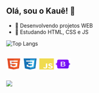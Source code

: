 ## Olá, sou o Kauê! 👋

- 🔭 Desenvolvendo projetos WEB
- 🌱 Estudando HTML, CSS e JS

<!-- ![Anurag's GitHub stats](https://github-readme-stats.vercel.app/api?username=kaue-araujo-hub&show_icons=true&theme=white)-->
![Top Langs](https://github-readme-stats.vercel.app/api/top-langs/?username=kaue-araujo-hub&layout=compact)

<div style="display: inline_block"><br>
  <img align="center" alt="Kaue-HTML" height="30" width="40" src="https://raw.githubusercontent.com/devicons/devicon/master/icons/html5/html5-original.svg">
  <img align="center" alt="Kaue-CSS" height="30" width="40" src="https://raw.githubusercontent.com/devicons/devicon/master/icons/css3/css3-original.svg">
  <img align="center" alt="Kaue-Js" height="30" width="40" src="https://raw.githubusercontent.com/devicons/devicon/master/icons/javascript/javascript-plain.svg">
  <img align="center" alt="Kaue-Bootstrap" height="30" width="40" src="https://raw.githubusercontent.com/devicons/devicon/master/icons/bootstrap/bootstrap-original.svg">
</div>

##

<div> 
  <a href="https://www.linkedin.com/in/kaueaaraujo/" target="_blank"><img src="https://img.shields.io/badge/-LinkedIn-%230077B5?style=for-the-badge&logo=linkedin&logoColor=white" target="_blank"></a> 
</div>




          
          
